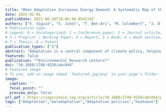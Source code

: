 ```yaml
---
title: "When Adaptation Increases Energy Demand: A Systematic Map of the Literature"
date: 2021-02-01
publishDate: 2021-06-28T18:06:49.054174Z
authors: ["V. Viguié", "S. Juhel", "T. Ben-Ari", "M. Colombert", "J. D. Ford", "L. G. Giraudet", "D. Reckien"]
# Publication type.
# Legend: 0 = Uncategorized; 1 = Conference paper; 2 = Journal article;
# 3 = Preprint / Working Paper; 4 = Report; 5 = Book; 6 = Book section;
# 7 = Thesis; 8 = Patent
publication_types: ["2"]
abstract: "Adaptation is a central component of climate policy, helping manage and reduce risks. Sometimes, however, adaptation to climate change may consume energy, threatening efforts to reduce greenhouse gas emissions. Examples are numerous, and include the use of air conditioning or water desalination. Nevertheless, no clear view exists on how energy demand globally can be impacted by climate change. In this paper we systematically map existing evidence on how and to what extent adaptation responses to climate change may impact energy demand. The literature is large, fast-growing and spans several disciplines, but we identify several research gaps. First, the literature focuses almost exclusively on heating and cooling demand, while overlooking other potential sectors. It also focuses heavily on a few world regions, while local specific climate and socio-economic conditions may highly influence the impacts, and focuses largely on average demand, while often disregarding peak energy demand. Finally, and most importantly, only a handful of papers— most of them with a specific geographical scope— consider that different adaptation possibilities may lead to different impacts on energy demand, which is an important prerequisite if the impact of adaptation on energy demand is to be lowered and maladaptation to be avoided. The reviewed papers study for the most part similar options, and most adaptation possibilities are conversely studied by just one or two papers."
featured: false
publication: "*Environmental Research Letters*"
doi: "10.1088/1748-9326/abc044"
# Featured image
# To use, add an image named `featured.jpg/png` to your page's folder. 
image:
  caption: ''
  focal_point: ""
  preview_only: false
url_pdf : https://iopscience.iop.org/article/10.1088/1748-9326/abc044/pdf
tags: ["Adaptation","maladaptation","Adaptation policies","heatwave"]
---
```


